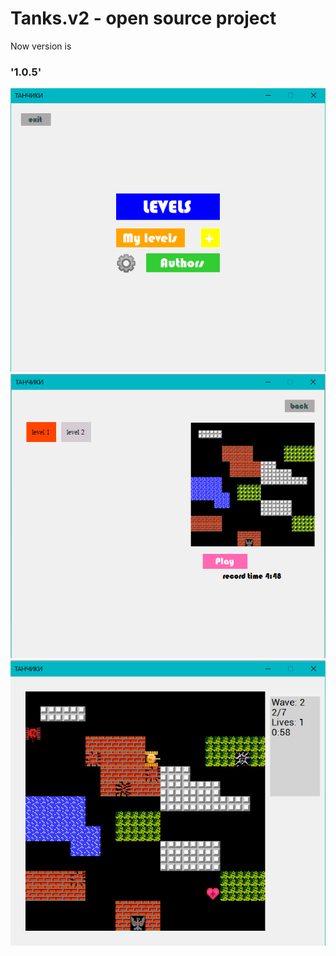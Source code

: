 # Tanks.v2 - open source project

Now version is
### '1.0.5'

![1 Image alt](https://github.com/CookieBogdan/Tanks/raw/master/readmeimage/1.png)
![2 Image alt](https://github.com/CookieBogdan/Tanks/raw/master/readmeimage/2.png)
![3 Image alt](https://github.com/CookieBogdan/Tanks/raw/master/readmeimage/3.png)